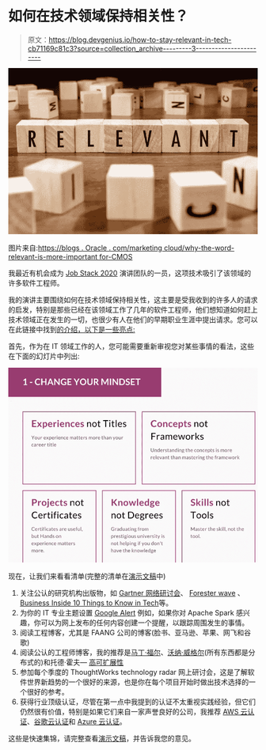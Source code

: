 # 如何在技术领域保持相关性？

> 原文：<https://blog.devgenius.io/how-to-stay-relevant-in-tech-cb71169c81c3?source=collection_archive---------3----------------------->

![](img/4cf8890129809427c5153c9d55892d69.png)

图片来自:[https://blogs . Oracle . com/marketing cloud/why-the-word-relevant-is-more-important for-CMOS](https://blogs.oracle.com/marketingcloud/why-the-word-relevant-is-more-important-than-ever-for-cmos)

我最近有机会成为 [Job Stack 2020](https://jobstack.talentsarena.net/) 演讲团队的一员，这项技术吸引了该领域的许多软件工程师。

我的演讲主要围绕如何在技术领域保持相关性，这主要是受我收到的许多人的请求的启发，特别是那些已经在该领域工作了几年的软件工程师，他们想知道如何赶上技术领域正在发生的一切，也很少有人在他们的早期职业生涯中提出请求。您可以在此链接中找到[的介绍，以下是一些亮点:](https://www.beautiful.ai/player/-MOlWua6bO1KDMue5SBW)

首先，作为在 IT 领域工作的人，您可能需要重新审视您对某些事情的看法，这些在下面的幻灯片中列出:

![](img/c4900943bd1688f271fb591987986e13.png)

现在，让我们来看看清单(完整的清单在[演示文稿](https://www.beautiful.ai/player/-MOlWua6bO1KDMue5SBW)中)

1.  关注公认的研究机构出版物，如 [Gartner 网络研讨会](https://www.gartner.com/en/webinars)、 [Forester wave](https://www.forrester.com/search?N=10001+5001&range=504005&sort=3&searchRefinement=reports) 、[Business Inside 10 Things to Know in Tech](https://www.businessinsider.com/10-things-in-tech-you-need-to-know-today-december-4-2020-12?r=US&IR=T)等。
2.  为你的 IT 专业主题设置 [Google Alert](https://www.google.co.uk/alerts) 例如，如果你对 Apache Spark 感兴趣，你可以为网上发布的任何内容创建一个提醒，以跟踪周围发生的事情。
3.  阅读工程博客，尤其是 FAANG 公司的博客(脸书、亚马逊、苹果、网飞和谷歌)
4.  阅读公认的工程师博客，我的推荐是[马丁·福尔](https://martinfowler.com/)、[沃纳·威格尔](https://www.allthingsdistributed.com/)(所有东西都是分布式的)和托德·霍夫— [高可扩展性](http://highscalability.com/)
5.  参加每个季度的 ThoughtWorks technology radar 网上研讨会，这是了解软件世界新趋势的一个很好的来源，也是你在每个项目开始时做出技术选择的一个很好的参考。
6.  获得行业顶级认证，尽管在第一点中我提到的认证不太重视实践经验，但它们仍然很有价值，特别是如果它们来自一家声誉良好的公司，我推荐 [AWS 云认证](https://aws.amazon.com/certification/)、[谷歌云认证](https://cloud.google.com/certification)和 [Azure 云认证](https://docs.microsoft.com/en-us/learn/certifications/browse/)。

这些是快速集锦，请完整查看[演示文稿](https://www.beautiful.ai/player/-MOlWua6bO1KDMue5SBW)，并告诉我您的意见。